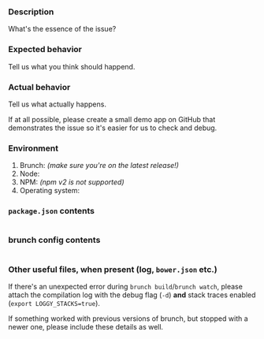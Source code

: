 ### Description

What's the essence of the issue?

### Expected behavior

Tell us what you think should happend.

### Actual behavior

Tell us what actually happens.

If at all possible, please create a small demo app on GitHub that demonstrates the issue so it's easier for us to check and debug.

### Environment

1. Brunch: *(make sure you're on the latest release!)*
2. Node:
3. NPM: *(npm v2 is not supported)*
4. Operating system:

### `package.json` contents

```json
```

### brunch config contents

```javascript
```

### Other useful files, when present (log, `bower.json` etc.)

If there's an unexpected error during `brunch build`/`brunch watch`, please attach the compilation log with the debug flag (`-d`) **and** stack traces enabled (`export LOGGY_STACKS=true`).

If something worked with previous versions of brunch, but stopped with a newer one, please include these details as well.
